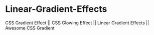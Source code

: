 # Linear-Gradient-Effects
CSS Gradient Effect || CSS Glowing Effect || Linear Gradient Effects || Awesome CSS Gradient
